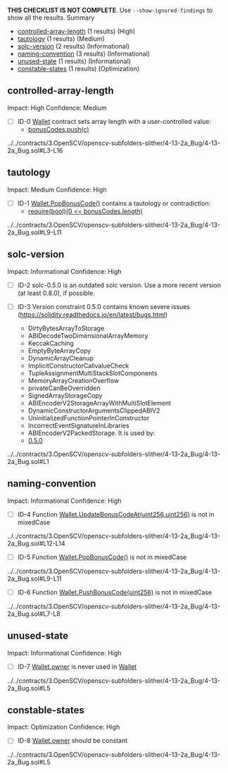 **THIS CHECKLIST IS NOT COMPLETE**. Use `--show-ignored-findings` to show all the results.
Summary
 - [controlled-array-length](#controlled-array-length) (1 results) (High)
 - [tautology](#tautology) (1 results) (Medium)
 - [solc-version](#solc-version) (2 results) (Informational)
 - [naming-convention](#naming-convention) (3 results) (Informational)
 - [unused-state](#unused-state) (1 results) (Informational)
 - [constable-states](#constable-states) (1 results) (Optimization)
## controlled-array-length
Impact: High
Confidence: Medium
 - [ ] ID-0
[Wallet](../../contracts/3.OpenSCV/openscv-subfolders-slither/4-13-2a_Bug/4-13-2a_Bug.sol#L3-L16) contract sets array length with a user-controlled value:
	- [bonusCodes.push(c)](../../contracts/3.OpenSCV/openscv-subfolders-slither/4-13-2a_Bug/4-13-2a_Bug.sol#L8)

../../contracts/3.OpenSCV/openscv-subfolders-slither/4-13-2a_Bug/4-13-2a_Bug.sol#L3-L16


## tautology
Impact: Medium
Confidence: High
 - [ ] ID-1
[Wallet.PopBonusCode()](../../contracts/3.OpenSCV/openscv-subfolders-slither/4-13-2a_Bug/4-13-2a_Bug.sol#L9-L11) contains a tautology or contradiction:
	- [require(bool)(0 <= bonusCodes.length)](../../contracts/3.OpenSCV/openscv-subfolders-slither/4-13-2a_Bug/4-13-2a_Bug.sol#L10)

../../contracts/3.OpenSCV/openscv-subfolders-slither/4-13-2a_Bug/4-13-2a_Bug.sol#L9-L11


## solc-version
Impact: Informational
Confidence: High
 - [ ] ID-2
solc-0.5.0 is an outdated solc version. Use a more recent version (at least 0.8.0), if possible.

 - [ ] ID-3
Version constraint 0.5.0 contains known severe issues (https://solidity.readthedocs.io/en/latest/bugs.html)
	- DirtyBytesArrayToStorage
	- ABIDecodeTwoDimensionalArrayMemory
	- KeccakCaching
	- EmptyByteArrayCopy
	- DynamicArrayCleanup
	- ImplicitConstructorCallvalueCheck
	- TupleAssignmentMultiStackSlotComponents
	- MemoryArrayCreationOverflow
	- privateCanBeOverridden
	- SignedArrayStorageCopy
	- ABIEncoderV2StorageArrayWithMultiSlotElement
	- DynamicConstructorArgumentsClippedABIV2
	- UninitializedFunctionPointerInConstructor
	- IncorrectEventSignatureInLibraries
	- ABIEncoderV2PackedStorage.
It is used by:
	- [0.5.0](../../contracts/3.OpenSCV/openscv-subfolders-slither/4-13-2a_Bug/4-13-2a_Bug.sol#L1)

../../contracts/3.OpenSCV/openscv-subfolders-slither/4-13-2a_Bug/4-13-2a_Bug.sol#L1


## naming-convention
Impact: Informational
Confidence: High
 - [ ] ID-4
Function [Wallet.UpdateBonusCodeAt(uint256,uint256)](../../contracts/3.OpenSCV/openscv-subfolders-slither/4-13-2a_Bug/4-13-2a_Bug.sol#L12-L14) is not in mixedCase

../../contracts/3.OpenSCV/openscv-subfolders-slither/4-13-2a_Bug/4-13-2a_Bug.sol#L12-L14


 - [ ] ID-5
Function [Wallet.PopBonusCode()](../../contracts/3.OpenSCV/openscv-subfolders-slither/4-13-2a_Bug/4-13-2a_Bug.sol#L9-L11) is not in mixedCase

../../contracts/3.OpenSCV/openscv-subfolders-slither/4-13-2a_Bug/4-13-2a_Bug.sol#L9-L11


 - [ ] ID-6
Function [Wallet.PushBonusCode(uint256)](../../contracts/3.OpenSCV/openscv-subfolders-slither/4-13-2a_Bug/4-13-2a_Bug.sol#L7-L8) is not in mixedCase

../../contracts/3.OpenSCV/openscv-subfolders-slither/4-13-2a_Bug/4-13-2a_Bug.sol#L7-L8


## unused-state
Impact: Informational
Confidence: High
 - [ ] ID-7
[Wallet.owner](../../contracts/3.OpenSCV/openscv-subfolders-slither/4-13-2a_Bug/4-13-2a_Bug.sol#L5) is never used in [Wallet](../../contracts/3.OpenSCV/openscv-subfolders-slither/4-13-2a_Bug/4-13-2a_Bug.sol#L3-L16)

../../contracts/3.OpenSCV/openscv-subfolders-slither/4-13-2a_Bug/4-13-2a_Bug.sol#L5


## constable-states
Impact: Optimization
Confidence: High
 - [ ] ID-8
[Wallet.owner](../../contracts/3.OpenSCV/openscv-subfolders-slither/4-13-2a_Bug/4-13-2a_Bug.sol#L5) should be constant 

../../contracts/3.OpenSCV/openscv-subfolders-slither/4-13-2a_Bug/4-13-2a_Bug.sol#L5



